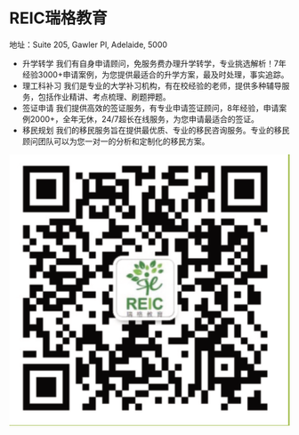 # REIC瑞格教育

地址：Suite 205, Gawler Pl, Adelaide, 5000
- 升学转学
  我们有自身申请顾问，免服务费办理升学转学，专业挑选解析！7年经验3000+申请案例，为您提供最适合的升学方案，最及时处理，事实追踪。
- 理工科补习
  我们是专业的大学补习机构，有在校经验的老师，提供多种辅导服务，包括作业精讲、考点梳理、刷题押题。
- 签证申请
  我们提供高效的签证服务，有专业申请签证顾问，8年经验，申请案例2000+，全年无休，24/7超长在线服务，为您申请最适合的签证。
- 移民规划
  我们的移民服务旨在提供最优质、专业的移民咨询服务。专业的移民顾问团队可以为您一对一的分析和定制化的移民方案。

![alt text](https://github.com/RuiGeJiaoYu/RuiGeJiaoYu/blob/main/iShot_2023-12-11_17.14.45.png?raw=true)

<!---
RuiGeJiaoYu/RuiGeJiaoYu is a ✨ special ✨ repository because its `README.md` (this file) appears on your GitHub profile.
You can click the Preview link to take a look at your changes.
--->
